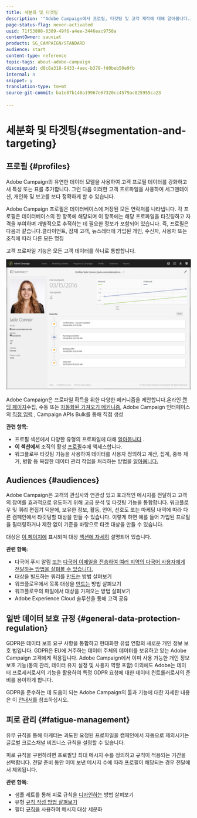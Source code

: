 ```yaml
---
title: 세분화 및 타겟팅
description: '"Adobe Campaign에서 프로필, 타깃팅 및 고객 제작에 대해 알아봅니다.고객을 구축하고, Adobe Experience Cloud 솔루션을 통해 고객을 공유하고, 마케팅 피로도를 방지할 수 있습니다."'
page-status-flag: never-activated
uuid: 71f53808-0309-49f6-a4ee-3446eac9758a
contentOwner: sauviat
products: SG_CAMPAIGN/STANDARD
audience: start
content-type: reference
topic-tags: about-adobe-campaign
discoiquuid: d8c8a318-9433-4aec-b378-fd0beb50e9fb
internal: n
snippet: y
translation-type: tm+mt
source-git-commit: ba1e87b140a19967e67320cc4579ac025955ca23

---
```



# 세분화 및 타겟팅{#segmentation-and-targeting}

## 프로필 {#profiles}

Adobe Campaign의 유연한 데이터 모델을 사용하여 고객 프로필 데이터를 강화하고 새 특성 또는 표를 추가합니다. 그런 다음 이러한 고객 프로파일을 사용하여 세그멘테이션, 개인화 및 보고를 보다 정확하게 할 수 있습니다.

Adobe Campaign 프로필은 데이터베이스에 저장된 모든 연락처를 나타냅니다. 각 프로필은 데이터베이스의 한 항목에 해당되며 이 항목에는 해당 프로파일을 타깃팅하고 자격을 부여하며 개별적으로 추적하는 데 필요한 정보가 포함되어 있습니다. 즉, 프로필은 다음과 같습니다.클라이언트, 잠재 고객, 뉴스레터에 가입된 개인, 수신자, 사용자 또는 조직에 따라 다른 모든 명칭

고객 프로파일 기능은 모든 고객 데이터를 하나로 통합합니다.

![](assets/mkt_hist_view.png)

Adobe Campaign은 프로파일 획득을 위한 다양한 메커니즘을 제안합니다.온라인 [랜딩 페이지](../../channels/using/about-landing-pages.md)수집, 수동 또는 [자동화된 가져오기 메커니즘](../../automating/using/about-data-import-and-export.md), Adobe Campaign 인터페이스의 [직접 입력](../../audiences/using/creating-profiles.md) , Campaign APIs Bulk를 통해 [](../../api/using/about-campaign-standard-apis.md)직접 생성

**관련 항목:**

* 프로필 섹션에서 다양한 유형의 프로파일에 대해 [알아봅니다](../../audiences/using/about-profiles.md) .
* **이 섹션에서** 조직의 활성 [프로필](../../audiences/using/active-profiles.md)수에 액세스합니다.
* 워크플로우 타깃팅 기능을 사용하여 데이터를 사용자 정의하고 계산, 집계, 중복 제거, 병합 등 복잡한 데이터 관리 작업을 처리하는 방법을 [알아봅니다.](../../automating/using/about-targeting-activities.md)

## Audiences {#audiences}

Adobe Campaign은 고객의 관심사와 연관성 있고 효과적인 메시지를 전달하고 고객의 참여를 효과적으로 유도하기 위해 고급 분석 및 타깃팅 기능을 통합합니다. 워크플로우 및 쿼리 편집기 덕분에, 보유한 정보, 활동, 언어, 선호도 또는 마케팅 내역에 따라 다른 캠페인에서 타깃팅할 대상을 만들 수 있습니다. 이렇게 하면 예를 들어 가입된 프로필을 필터링하거나 제한 없이 기준을 바탕으로 타겟 대상을 만들 수 있습니다.

대상은 [이 페이지에](../../audiences/using/about-audiences.md) 표시되며 대상 [섹션에 자세히](../../audiences/using/creating-audiences.md) 설명되어 있습니다.

**관련 항목:**

* 다국어 푸시 알림 [또는](../../channels/using/creating-a-multilingual-push-notification.md) [다국어 이메일을 전송하여 여러 지역의 다국어 사용자에게 전달하는 방법을 살펴볼 수 있습니다.](../../channels/using/creating-a-multilingual-email.md)
* 대상을 빌드하는 쿼리를 [만드는](../../audiences/using/creating-audiences.md#creating-query-audiences) 방법 살펴보기
* 워크플로우에서 목록 대상을 [만드는](../../audiences/using/creating-audiences.md#creating-list-audiences) 방법 살펴보기
* 워크플로우의 파일에서 [](../../audiences/using/creating-audiences.md#creating-file-audiences) 대상을 가져오는 방법 살펴보기
* Adobe Experience Cloud 솔루션을 통해 고객 [](../../audiences/using/creating-audiences.md#creating-experience-cloud-audiences) 공유

## 일반 데이터 보호 규정 {#general-data-protection-regulation}

GDPR은 데이터 보호 요구 사항을 통합하고 현대화한 유럽 연합의 새로운 개인 정보 보호 법입니다. GDPR은 EU에 거주하는 데이터 주체의 데이터를 보유하고 있는 Adobe Campaign 고객에게 적용됩니다. Adobe Campaign에서 이미 사용 가능한 개인 정보 보호 기능(동의 관리, 데이터 유지 설정 및 사용자 역할 포함) 이외에도 Adobe는 데이터 프로세서로서의 기능을 활용하여 특정 GDPR 요청에 대한 데이터 컨트롤러로서의 준비를 용이하게 합니다.

GDPR을 준수하는 데 도움이 되는 Adobe Campaign의 툴과 기능에 대한 자세한 내용은 이 [안내서를](https://docs.campaign.adobe.com/doc/standard/getting_started/en/ACS_GDPR.html) 참조하십시오.

## 피로 관리 {#fatigue-management}

유무 규칙을 통해 마케터는 과도한 요청된 프로파일을 캠페인에서 자동으로 제외시키는 글로벌 크로스채널 비즈니스 규칙을 설정할 수 있습니다.

피로 규칙을 구현하려면 프로필당 최대 메시지 수를 정의하고 규칙이 적용되는 기간을 선택합니다. 전달 준비 동안 이미 보낸 메시지 수에 따라 프로필이 해당되는 경우 전달에서 제외됩니다.

**관련 항목:**

* 샘플 세트를 통해 피로 규칙을 [디자인하는](../../administration/using/fatigue-rules.md#examples) 방법 살펴보기
* 유형 [규칙 작성 방법 살펴보기](../../administration/using/about-typology-rules.md)
* 필터 [규칙을](../../administration/using/filtering-rules.md) 사용하여 메시지 대상 세분화
